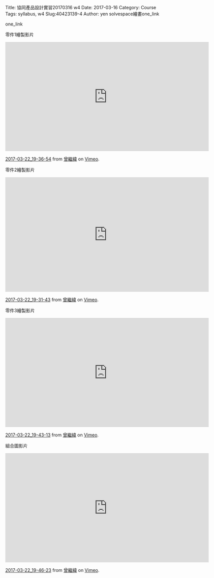 Title: 協同產品設計實習20170316 w4
Date: 2017-03-16
Category: Course
Tags: syllabus, w4
Slug:40423139-4
Author: yen
solvespace繪畫one_link
<!-- PELICAN_END_SUMMARY -->

one_link

零件1繪製影片

<iframe src="https://player.vimeo.com/video/209551257" width="640" height="343" frameborder="0" webkitallowfullscreen mozallowfullscreen allowfullscreen></iframe> <p><a href="https://vimeo.com/209551257">2017-03-22_19-36-54</a> from <a href="https://vimeo.com/user57418042">曾繼緯</a> on <a href="https://vimeo.com">Vimeo</a>.</p>


零件2繪製影片

<iframe src="https://player.vimeo.com/video/209551229" width="640" height="360" frameborder="0" webkitallowfullscreen mozallowfullscreen allowfullscreen></iframe> <p><a href="https://vimeo.com/209551229">2017-03-22_19-31-43</a> from <a href="https://vimeo.com/user57418042">曾繼緯</a> on <a href="https://vimeo.com">Vimeo</a>.</p>


零件3繪製影片

<iframe src="https://player.vimeo.com/video/209551204" width="640" height="343" frameborder="0" webkitallowfullscreen mozallowfullscreen allowfullscreen></iframe> <p><a href="https://vimeo.com/209551204">2017-03-22_19-43-13</a> from <a href="https://vimeo.com/user57418042">曾繼緯</a> on <a href="https://vimeo.com">Vimeo</a>.</p>


組合圖影片

<iframe src="https://player.vimeo.com/video/209551706" width="640" height="343" frameborder="0" webkitallowfullscreen mozallowfullscreen allowfullscreen></iframe> <p><a href="https://vimeo.com/209551706">2017-03-22_19-46-23</a> from <a href="https://vimeo.com/user57418042">曾繼緯</a> on <a href="https://vimeo.com">Vimeo</a>.</p>




